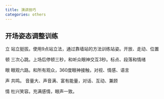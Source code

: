 ```yaml
---
title: 演讲技巧
categories: others
---
```


## 开场姿态调整训练

立 站立挺拔。使用9点站立法，通过靠墙站的方法训练站姿。开放、走动、位置

顿 三次心跳。上场后停顿三秒，和听众眼神交互3秒。标点、段落和情绪

眼 眼观六路。和所有观众，360度眼神接触，对视、情感、语言

声 共鸣。 音量大、声音满、富有能量，对话、互动、兼顾

情 杜兴笑容。充满感情，眼声一致。
